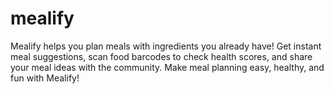 # mealify
Mealify helps you plan meals with ingredients you already have! Get instant meal suggestions, scan food barcodes to check health scores, and share your meal ideas with the community. Make meal planning easy, healthy, and fun with Mealify!
